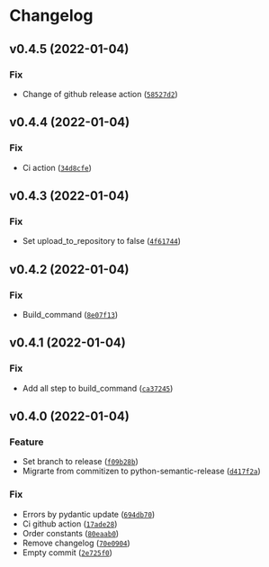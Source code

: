 # Changelog

<!--next-version-placeholder-->

## v0.4.5 (2022-01-04)
### Fix
* Change of github release action ([`58527d2`](https://github.com/leynier/gotrue-py/commit/58527d29e3db7b699d55b701071acefef63987f3))

## v0.4.4 (2022-01-04)
### Fix
* Ci action ([`34d8cfe`](https://github.com/leynier/gotrue-py/commit/34d8cfea128e43f7bb9cca6c9e04b582b090ddad))

## v0.4.3 (2022-01-04)
### Fix
* Set upload_to_repository to false ([`4f61744`](https://github.com/leynier/gotrue-py/commit/4f61744865f7b2d32fd683882cdfa46f88628dc0))

## v0.4.2 (2022-01-04)
### Fix
* Build_command ([`8e07f13`](https://github.com/leynier/gotrue-py/commit/8e07f13f11142a16ab64bdf2275b2192a0aa6930))

## v0.4.1 (2022-01-04)
### Fix
* Add all step to build_command ([`ca37245`](https://github.com/leynier/gotrue-py/commit/ca372458411112a96a87781a04d4bd8d188cb355))

## v0.4.0 (2022-01-04)
### Feature
* Set branch to release ([`f09b28b`](https://github.com/leynier/gotrue-py/commit/f09b28bd30f47ecede968f8ccb349fed78afa275))
* Migrarte from commitizen to python-semantic-release ([`d417f2a`](https://github.com/leynier/gotrue-py/commit/d417f2a6c9b6435e9290db38cd5578c37d49fa5e))

### Fix
* Errors by pydantic update ([`694db70`](https://github.com/leynier/gotrue-py/commit/694db701355ba7e287fed19a4ef459852bfd57a5))
* Ci github action ([`17ade28`](https://github.com/leynier/gotrue-py/commit/17ade28d7586f77eb61b8698362de0914b50f4b7))
* Order constants ([`80eaab0`](https://github.com/leynier/gotrue-py/commit/80eaab0e15170ad81160edc24a1cd20d8ca8fcc7))
* Remove changelog ([`70e0904`](https://github.com/leynier/gotrue-py/commit/70e09049e1c035e68fc5171505f7c936641e24e8))
* Empty commit ([`2e725f0`](https://github.com/leynier/gotrue-py/commit/2e725f0576c087d8a6b894be78f1d8083e6d858b))
